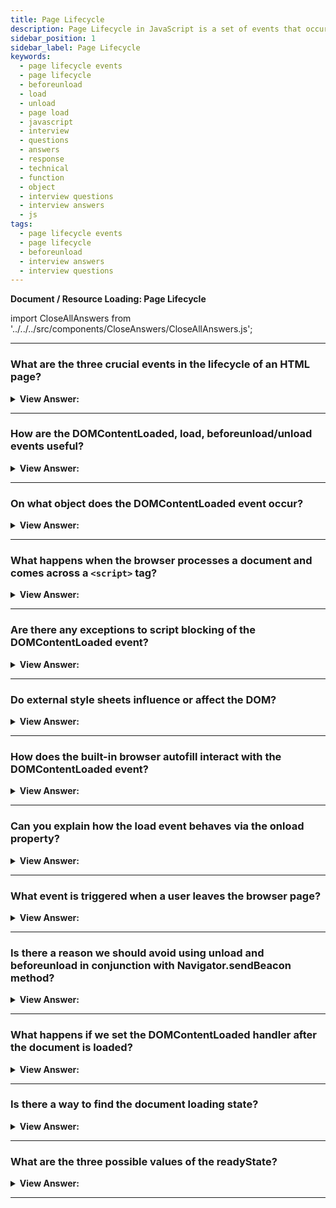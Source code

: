 ```yaml
---
title: Page Lifecycle
description: Page Lifecycle in JavaScript is a set of events that occur when a page is loaded. They are triggered by the browser. - JavaScript Interview Questions & Answers
sidebar_position: 1
sidebar_label: Page Lifecycle
keywords:
  - page lifecycle events
  - page lifecycle
  - beforeunload
  - load
  - unload
  - page load
  - javascript
  - interview
  - questions
  - answers
  - response
  - technical
  - function
  - object
  - interview questions
  - interview answers
  - js
tags:
  - page lifecycle events
  - page lifecycle
  - beforeunload
  - interview answers
  - interview questions
---
```


<head>
  <title>Page Lifecycle in JavaScript | Frontend Interview Answers</title>
</head>

**Document / Resource Loading: Page Lifecycle**

import CloseAllAnswers from '../../../src/components/CloseAnswers/CloseAllAnswers.js';

<CloseAllAnswers />

---

### What are the three crucial events in the lifecycle of an HTML page?

<details>
  <summary><strong>View Answer:</strong></summary>
  <div>
  <div><strong>Interview Response:</strong> The lifecycle of an HTML page has three critical events, including the DOMContentLoaded, load, and beforeunload/unload. DOMContentLoaded occurs when the browser fully loads HTML, and the DOM tree completely builds, but external resources like pictures &#8249;img&#8250; and stylesheets may not yet have loaded. The load is not only HTML is loaded but also all the external resources: images, styles, and others. The beforeunload/unload state happens when the user is leaving the page.
    </div>
  </div>
</details>

---

### How are the DOMContentLoaded, load, beforeunload/unload events useful?

<details>
  <summary><strong>View Answer:</strong></summary>
  <div>
  <div><strong>Interview Response:</strong> Each HTML lifecycle event is helpful in its way. The DOMContentLoaded event is when the DOM is ready, so the handler can lookup DOM nodes and initialize the interface. The load event is when external resources are loaded, so styles are applied and image sizes are known. The beforeunload event occurs when the user is leaving, we can check if the user saved the changes and ask them whether they want to leave. The unload event occurs when the user has almost left, but we still can initiate some operations, such as sending out statistics.
    </div>
  </div>
</details>

---

### On what object does the DOMContentLoaded event occur?

<details>
  <summary><strong>View Answer:</strong></summary>
  <div>
  <div><strong>Interview Response:</strong> The DOMContentLoaded event happens on the document object, and we must use addEventListener to catch it. We should note a few peculiarities when we try to solicit information before the page is completely loaded, like image sizes, and the DOM loads first and then images and styles.
    </div><br />
  <div><strong className="codeExample">Code Example:</strong><br /><br />

  <div></div>

```html
<script>
  function ready() {
    alert('DOM is ready');

    // image is not yet loaded (unless it was cached), so the size is 0x0
    alert(`Image size: ${img.offsetWidth}x${img.offsetHeight}`);
  }

  document.addEventListener('DOMContentLoaded', ready);
</script>

<img id="img" src="https://en.js.cx/clipart/train.gif?speed=1&cache=0" />
```

  </div>
  </div>
</details>

---

### What happens when the browser processes a document and comes across a `<script>` tag?

<details>
  <summary><strong>View Answer:</strong></summary>
  <div>
  <div><strong>Interview Response:</strong> When the browser is processing an HTML page and encounters a &#8249;script&#8250; tag, it must execute it before continuing to create the DOM. This measure is a precaution since scripts may seek to change the DOM and even document.write into it, forcing DOMContentLoaded to wait. As a result, DOMContentLoaded occurs after such scripts.
    </div>
  </div>
</details>

---

### Are there any exceptions to script blocking of the DOMContentLoaded event?

<details>
  <summary><strong>View Answer:</strong></summary>
  <div>
  <div><strong>Interview Response:</strong> Yes, there are two exceptions to the rule. Scripts with the async attribute do not block DOMContentLoaded event. Scripts generate dynamically with the `document.createElement('script')` method and then added to the webpage; don’t block this event.
    </div>
  </div>
</details>

---

### Do external style sheets influence or affect the DOM?

<details>
  <summary><strong>View Answer:</strong></summary>
  <div>
  <div><strong>Interview Response:</strong> External style sheets do not affect DOM, so DOMContentLoaded does not wait for them. But there is a pitfall. If we have a script after the style, that script must wait until the stylesheet loads. This behavior happens because the script may need coordinates and other style-dependent properties of elements. Naturally, it must wait for styles to load. As DOMContentLoaded waits for scripts, it now waits for styles before them.
    </div><br />
  <div><strong className="codeExample">Code Example:</strong><br /><br />

  <div></div>

```html
<link type="text/css" rel="stylesheet" href="style.css" />
<script>
  // the script doesn't not execute until the stylesheet is loaded
  alert(getComputedStyle(document.body).marginTop);
</script>
```

  </div>
  </div>
</details>

---

### How does the built-in browser autofill interact with the DOMContentLoaded event?

<details>
  <summary><strong>View Answer:</strong></summary>
  <div>
  <div><strong>Interview Response:</strong> Firefox, Chrome, and Opera autofill forms on DOMContentLoaded. For instance, if the page has a form with login and password, and the browser remembered the values, then on DOMContentLoaded it may try to autofill them (if approved by the user). So if long-loading scripts postpone DOMContentLoaded, then autofill also awaits until the DOMContentLoaded event.
    </div>
  </div>
</details>

---

### Can you explain how the load event behaves via the onload property?

<details>
  <summary><strong>View Answer:</strong></summary>
  <div>
  <div><strong>Interview Response:</strong> The load event on the window object triggers when the whole page is loaded, including styles, images, and other resources. This event is available via the onload property.
    </div><br />
  <div><strong className="codeExample">Code Example:</strong><br /><br />

  <div></div>

```html
<script>
  window.onload = function () {
    // same as window.addEventListener('load', (event) => {
    alert('Page loaded');

    // image is loaded at this time
    alert(`Image size: ${img.offsetWidth}x${img.offsetHeight}`);
  };
</script>

<img id="img" src="https://en.js.cx/clipart/train.gif?speed=1&cache=0" />
```

  </div>
  </div>
</details>

---

### What event is triggered when a user leaves the browser page?

<details>
  <summary><strong>View Answer:</strong></summary>
  <div>
  <div><strong>Interview Response:</strong> When a visitor leaves the page, the unload event triggers on the window.
    </div>
  </div>
</details>

---

### Is there a reason we should avoid using unload and beforeunload in conjunction with Navigator.sendBeacon method?

<details>
  <summary><strong>View Answer:</strong></summary>
  <div>
  <div><strong>Interview Response:</strong> In many situations, especially on mobile devices, the browser does not fire the unload, beforeunload, or pagehide events. For example, these events do not fire in the following situations. The user loads the page and interacts with it. When they complete, they switch to a different app instead of closing the tab. Later, they close the browser app using the phone's app manager. Additionally, the unload event is incompatible with modern browsers' back/forward cache (bfcache). Using the unload event in conjunction with the sendBeacon method is not recommended.
    </div>
  </div>
</details>

---

### What happens if we set the DOMContentLoaded handler after the document is loaded?

<details>
  <summary><strong>View Answer:</strong></summary>
  <div>
  <div><strong>Interview Response:</strong> Naturally, it never runs because the page has already loaded.
    </div>
  </div>
</details>

---

### Is there a way to find the document loading state?

<details>
  <summary><strong>View Answer:</strong></summary>
  <div>
  <div><strong>Interview Response:</strong> Yes, we can check the loading state by invoking the `document.readyState` property. The `document.readyState` property describes the loading state of the document. When the value of this property changes, a readystatechange event fires on the document object.
    </div><br />
    <strong>Syntax: </strong> let string = document.readyState;<br /><br />
  </div>
</details>

---

### What are the three possible values of the readyState?

<details>
  <summary><strong>View Answer:</strong></summary>
  <div>
  <div><strong>Interview Response:</strong> The readyState can be one of three possible values, including the loading, interactive, and complete states. The “loading state” is relative to the page still loading. The “interactive state” is when the document has finished loading and parses, but sub-resources such as scripts, images, stylesheets, and frames are still loading. The “complete state” happens when the document and sub-resources have finished loading, and the state indicates that the load event is about to fire.
    </div><br />
  <div><strong className="codeExample">Code Example:</strong><br /><br />

<strong>Syntax: </strong> let string = document.readyState;<br /><br />

  <div></div>

```js
function work() {
  /*...*/
}

if (document.readyState == 'loading') {
  // still loading, wait for the event
  document.addEventListener('DOMContentLoaded', work);
} else {
  // DOM is ready!
  work();
}
```

  </div>
  </div>
</details>

---
